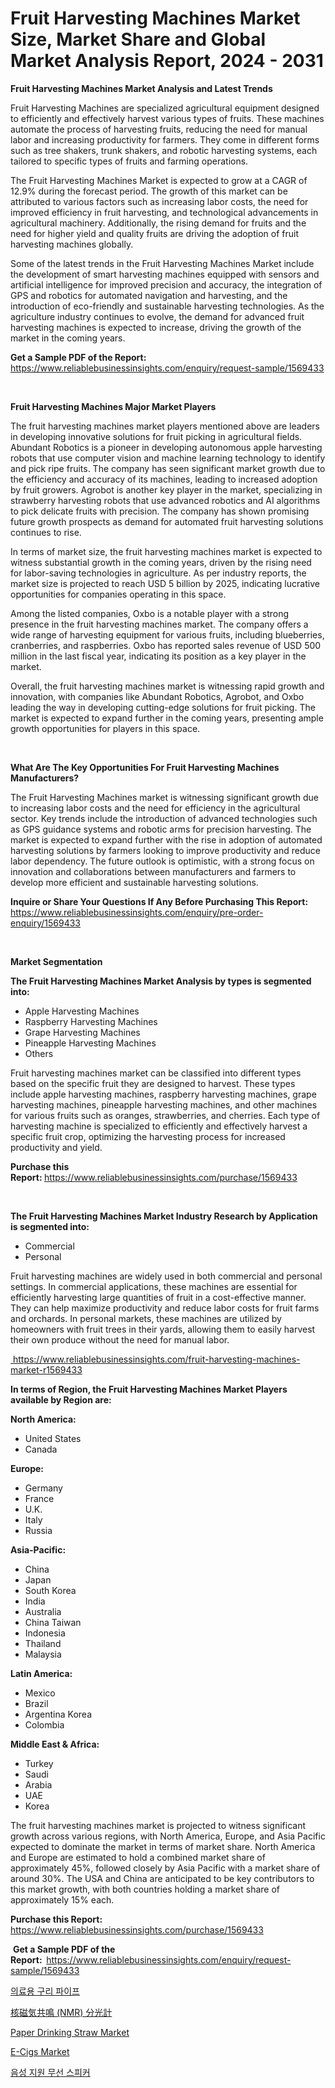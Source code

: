 <p><h1>Fruit Harvesting Machines Market Size, Market Share and Global Market Analysis Report, 2024 - 2031</h1></p><p><strong>Fruit Harvesting Machines Market Analysis and Latest Trends</strong></p>
<p><p>Fruit Harvesting Machines are specialized agricultural equipment designed to efficiently and effectively harvest various types of fruits. These machines automate the process of harvesting fruits, reducing the need for manual labor and increasing productivity for farmers. They come in different forms such as tree shakers, trunk shakers, and robotic harvesting systems, each tailored to specific types of fruits and farming operations.</p><p>The Fruit Harvesting Machines Market is expected to grow at a CAGR of 12.9% during the forecast period. The growth of this market can be attributed to various factors such as increasing labor costs, the need for improved efficiency in fruit harvesting, and technological advancements in agricultural machinery. Additionally, the rising demand for fruits and the need for higher yield and quality fruits are driving the adoption of fruit harvesting machines globally.</p><p>Some of the latest trends in the Fruit Harvesting Machines Market include the development of smart harvesting machines equipped with sensors and artificial intelligence for improved precision and accuracy, the integration of GPS and robotics for automated navigation and harvesting, and the introduction of eco-friendly and sustainable harvesting technologies. As the agriculture industry continues to evolve, the demand for advanced fruit harvesting machines is expected to increase, driving the growth of the market in the coming years.</p></p>
<p><strong>Get a Sample PDF of the Report:&nbsp;</strong> <a href="https://www.reliablebusinessinsights.com/enquiry/request-sample/1569433">https://www.reliablebusinessinsights.com/enquiry/request-sample/1569433</a></p>
<p>&nbsp;</p>
<p><strong>Fruit Harvesting Machines Major Market Players</strong></p>
<p><p>The fruit harvesting machines market players mentioned above are leaders in developing innovative solutions for fruit picking in agricultural fields. Abundant Robotics is a pioneer in developing autonomous apple harvesting robots that use computer vision and machine learning technology to identify and pick ripe fruits. The company has seen significant market growth due to the efficiency and accuracy of its machines, leading to increased adoption by fruit growers. Agrobot is another key player in the market, specializing in strawberry harvesting robots that use advanced robotics and AI algorithms to pick delicate fruits with precision. The company has shown promising future growth prospects as demand for automated fruit harvesting solutions continues to rise.</p><p>In terms of market size, the fruit harvesting machines market is expected to witness substantial growth in the coming years, driven by the rising need for labor-saving technologies in agriculture. As per industry reports, the market size is projected to reach USD 5 billion by 2025, indicating lucrative opportunities for companies operating in this space. </p><p>Among the listed companies, Oxbo is a notable player with a strong presence in the fruit harvesting machines market. The company offers a wide range of harvesting equipment for various fruits, including blueberries, cranberries, and raspberries. Oxbo has reported sales revenue of USD 500 million in the last fiscal year, indicating its position as a key player in the market.</p><p>Overall, the fruit harvesting machines market is witnessing rapid growth and innovation, with companies like Abundant Robotics, Agrobot, and Oxbo leading the way in developing cutting-edge solutions for fruit picking. The market is expected to expand further in the coming years, presenting ample growth opportunities for players in this space.</p></p>
<p>&nbsp;</p>
<p><strong>What Are The Key Opportunities For Fruit Harvesting Machines Manufacturers?</strong></p>
<p><p>The Fruit Harvesting Machines market is witnessing significant growth due to increasing labor costs and the need for efficiency in the agricultural sector. Key trends include the introduction of advanced technologies such as GPS guidance systems and robotic arms for precision harvesting. The market is expected to expand further with the rise in adoption of automated harvesting solutions by farmers looking to improve productivity and reduce labor dependency. The future outlook is optimistic, with a strong focus on innovation and collaborations between manufacturers and farmers to develop more efficient and sustainable harvesting solutions.</p></p>
<p><strong>Inquire or Share Your Questions If Any Before Purchasing This Report:</strong> <a href="https://www.reliablebusinessinsights.com/enquiry/pre-order-enquiry/1569433">https://www.reliablebusinessinsights.com/enquiry/pre-order-enquiry/1569433</a></p>
<p>&nbsp;</p>
<p><strong>Market Segmentation</strong></p>
<p><strong>The Fruit Harvesting Machines Market Analysis by types is segmented into:</strong></p>
<p><ul><li>Apple Harvesting Machines</li><li>Raspberry Harvesting Machines</li><li>Grape Harvesting Machines</li><li>Pineapple Harvesting Machines</li><li>Others</li></ul></p>
<p><p>Fruit harvesting machines market can be classified into different types based on the specific fruit they are designed to harvest. These types include apple harvesting machines, raspberry harvesting machines, grape harvesting machines, pineapple harvesting machines, and other machines for various fruits such as oranges, strawberries, and cherries. Each type of harvesting machine is specialized to efficiently and effectively harvest a specific fruit crop, optimizing the harvesting process for increased productivity and yield.</p></p>
<p><strong>Purchase this Report:&nbsp;</strong><a href="https://www.reliablebusinessinsights.com/purchase/1569433">https://www.reliablebusinessinsights.com/purchase/1569433</a></p>
<p>&nbsp;</p>
<p><strong>The Fruit Harvesting Machines Market Industry Research by Application is segmented into:</strong></p>
<p><ul><li>Commercial</li><li>Personal</li></ul></p>
<p><p>Fruit harvesting machines are widely used in both commercial and personal settings. In commercial applications, these machines are essential for efficiently harvesting large quantities of fruit in a cost-effective manner. They can help maximize productivity and reduce labor costs for fruit farms and orchards. In personal markets, these machines are utilized by homeowners with fruit trees in their yards, allowing them to easily harvest their own produce without the need for manual labor.</p></p>
<p><a href="https://www.reliablebusinessinsights.com/fruit-harvesting-machines-market-r1569433">&nbsp;https://www.reliablebusinessinsights.com/fruit-harvesting-machines-market-r1569433</a></p>
<p><strong>In terms of Region, the Fruit Harvesting Machines Market Players available by Region are:</strong></p>
<p>
    <p> <strong> North America: </strong>
        <ul>
            <li>United States</li>
            <li>Canada</li>
        </ul>
        </p> 
    <p> <strong> Europe: </strong>
        <ul>
            <li>Germany</li>
            <li>France</li>
            <li>U.K.</li>
            <li>Italy</li>
            <li>Russia</li>
        </ul>
        </p> 
    <p> <strong> Asia-Pacific: </strong>
        <ul>
            <li>China</li>
            <li>Japan</li>
            <li>South Korea</li>
            <li>India</li>
            <li>Australia</li>
            <li>China Taiwan</li>
            <li>Indonesia</li>
            <li>Thailand</li>
            <li>Malaysia</li>
        </ul>
        </p> 
    <p> <strong> Latin America: </strong>
        <ul>
            <li>Mexico</li>
            <li>Brazil</li>
            <li>Argentina Korea</li>
            <li>Colombia</li>
        </ul>
        </p> 
    <p> <strong> Middle East & Africa: </strong>
        <ul>
            <li>Turkey</li>
            <li>Saudi</li>
            <li>Arabia</li>
            <li>UAE</li>
            <li>Korea</li>
        </ul>
    </p>
    </p>
<p><p>The fruit harvesting machines market is projected to witness significant growth across various regions, with North America, Europe, and Asia Pacific expected to dominate the market in terms of market share. North America and Europe are estimated to hold a combined market share of approximately 45%, followed closely by Asia Pacific with a market share of around 30%. The USA and China are anticipated to be key contributors to this market growth, with both countries holding a market share of approximately 15% each.</p></p>
<p><strong>Purchase this Report: </strong><a href="https://www.reliablebusinessinsights.com/purchase/1569433">https://www.reliablebusinessinsights.com/purchase/1569433</a></p>
<p>&nbsp;<strong>Get a Sample PDF of the Report:&nbsp;&nbsp;</strong><a href="https://www.reliablebusinessinsights.com/enquiry/request-sample/1569433">https://www.reliablebusinessinsights.com/enquiry/request-sample/1569433</a></p>
<p><strong></strong></p>
<p><p><a href="https://github.com/amuji413411/Market-Research-Report-List-1/blob/main/6702758103173.md">의료용 구리 파이프</a></p><p><a href="https://github.com/WhitneyMurphy1982/Market-Research-Report-List-1/blob/main/2617494108435.md">核磁気共鳴 (NMR) 分光計</a></p><p><a href="https://github.com/redneck06/Market-Research-Report-List-3/blob/main/paper-drinking-straw-market.md">Paper Drinking Straw Market</a></p><p><a href="https://github.com/peachesmcdowel1/Market-Research-Report-List-3/blob/main/e-cigs-market.md">E-Cigs Market</a></p><p><a href="https://github.com/risastia4/Market-Research-Report-List-1/blob/main/9975705103174.md">음성 지원 무선 스피커</a></p></p>